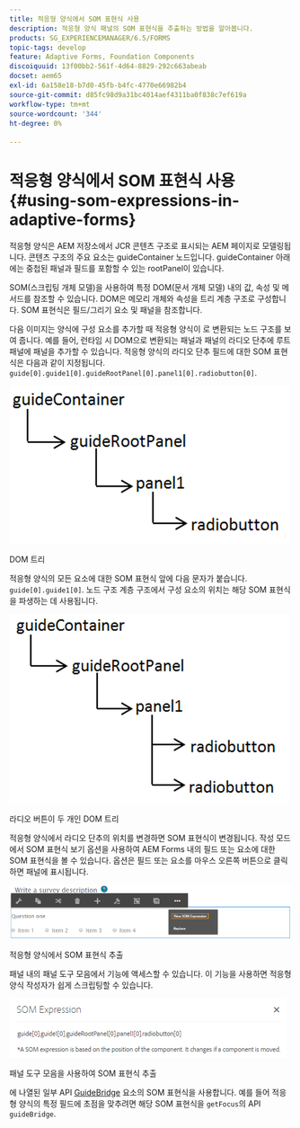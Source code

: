 ```yaml
---
title: 적응형 양식에서 SOM 표현식 사용
description: 적응형 양식 패널의 SOM 표현식을 추출하는 방법을 알아봅니다.
products: SG_EXPERIENCEMANAGER/6.5/FORMS
topic-tags: develop
feature: Adaptive Forms, Foundation Components
discoiquuid: 13f00bb2-561f-4d64-8829-292c663abeab
docset: aem65
exl-id: 6a158e18-b7d0-45fb-b4fc-4770e66982b4
source-git-commit: d85fc98d9a31bc4014aef4311ba0f838c7ef619a
workflow-type: tm+mt
source-wordcount: '344'
ht-degree: 0%

---
```


# 적응형 양식에서 SOM 표현식 사용{#using-som-expressions-in-adaptive-forms}

적응형 양식은 AEM 저장소에서 JCR 콘텐츠 구조로 표시되는 AEM 페이지로 모델링됩니다. 콘텐츠 구조의 주요 요소는 guideContainer 노드입니다. guideContainer 아래에는 중첩된 패널과 필드를 포함할 수 있는 rootPanel이 있습니다.

SOM(스크립팅 개체 모델)을 사용하여 특정 DOM(문서 개체 모델) 내의 값, 속성 및 메서드를 참조할 수 있습니다. DOM은 메모리 개체와 속성을 트리 계층 구조로 구성합니다. SOM 표현식은 필드/그리기 요소 및 패널을 참조합니다.

다음 이미지는 양식에 구성 요소를 추가할 때 적응형 양식이 로 변환되는 노드 구조를 보여 줍니다. 예를 들어, 런타임 시 DOM으로 변환되는 패널과 패널의 라디오 단추에 루트 패널에 패널을 추가할 수 있습니다. 적응형 양식의 라디오 단추 필드에 대한 SOM 표현식은 다음과 같이 지정됩니다. `guide[0].guide1[0].guideRootPanel[0].panel1[0].radiobutton[0]`.

![DOM 트리](assets/hierarchy.png)

DOM 트리

적응형 양식의 모든 요소에 대한 SOM 표현식 앞에 다음 문자가 붙습니다. `guide[0].guide1[0]`. 노드 구조 계층 구조에서 구성 요소의 위치는 해당 SOM 표현식을 파생하는 데 사용됩니다.

![라디오 버튼이 두 개인 DOM 트리](assets/hierarchy_radio_button.png)

라디오 버튼이 두 개인 DOM 트리

적응형 양식에서 라디오 단추의 위치를 변경하면 SOM 표현식이 변경됩니다. 작성 모드에서 SOM 표현식 보기 옵션을 사용하여 AEM Forms 내의 필드 또는 요소에 대한 SOM 표현식을 볼 수 있습니다. 옵션은 필드 또는 요소를 마우스 오른쪽 버튼으로 클릭하면 패널에 표시됩니다.

![적응형 양식에서 SOM 표현식 추출](assets/som-expressions.png)

적응형 양식에서 SOM 표현식 추출

패널 내의 패널 도구 모음에서 기능에 액세스할 수 있습니다. 이 기능을 사용하면 적응형 양식 작성자가 쉽게 스크립팅할 수 있습니다.

![패널 도구 모음을 사용하여 SOM 표현식 추출](assets/som-expression.png)

패널 도구 모음을 사용하여 SOM 표현식 추출

에 나열된 일부 API [GuideBridge](https://helpx.adobe.com/aem-forms/6/javascript-api/GuideBridge.html) 요소의 SOM 표현식을 사용합니다. 예를 들어 적응형 양식의 특정 필드에 초점을 맞추려면 해당 SOM 표현식을 `getFocus`의 API `guideBridge`.
